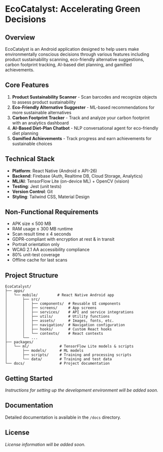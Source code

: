 # EcoCatalyst: Accelerating Green Decisions

## Overview
EcoCatalyst is an Android application designed to help users make environmentally conscious decisions through various features including product sustainability scanning, eco-friendly alternative suggestions, carbon footprint tracking, AI-based diet planning, and gamified achievements.

## Core Features
1. **Product Sustainability Scanner** - Scan barcodes and recognize objects to assess product sustainability
2. **Eco-Friendly Alternative Suggester** - ML-based recommendations for more sustainable alternatives
3. **Carbon Footprint Tracker** - Track and analyze your carbon footprint with an analytics dashboard
4. **AI-Based Diet-Plan Chatbot** - NLP conversational agent for eco-friendly diet planning
5. **Gamified Achievements** - Track progress and earn achievements for sustainable choices

## Technical Stack
- **Platform**: React Native (Android ≥ API-26)
- **Backend**: Firebase (Auth, Realtime DB, Cloud Storage, Analytics)
- **ML/AI**: TensorFlow Lite (on-device ML) + OpenCV (vision)
- **Testing**: Jest (unit tests)
- **Version Control**: Git
- **Styling**: Tailwind CSS, Material Design

## Non-Functional Requirements
- APK size ≤ 500 MB
- RAM usage ≤ 300 MB runtime
- Scan result time ≤ 4 seconds
- GDPR-compliant with encryption at rest & in transit
- Portrait orientation only
- WCAG 2.1 AA accessibility compliance
- 80% unit-test coverage
- Offline cache for last scans

## Project Structure
```
EcoCatalyst/
├── apps/
│   └── mobile/         # React Native Android app
│       ├── src/
│       │   ├── components/  # Reusable UI components
│       │   ├── screens/     # App screens
│       │   ├── services/    # API and service integrations
│       │   ├── utils/       # Utility functions
│       │   ├── assets/      # Images, fonts, etc.
│       │   ├── navigation/  # Navigation configuration
│       │   ├── hooks/       # Custom React hooks
│       │   └── contexts/    # React contexts
│       └── ...
├── packages/
│   └── ml/              # TensorFlow Lite models & scripts
│       ├── models/      # ML models
│       ├── scripts/     # Training and processing scripts
│       └── data/        # Training and test data
└── docs/                # Project documentation
```

## Getting Started
*Instructions for setting up the development environment will be added soon.*

## Documentation
Detailed documentation is available in the `/docs` directory.

## License
*License information will be added soon.*
